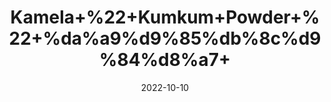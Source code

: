 ---
title: 'Kamela+%22+Kumkum+Powder+%22+%da%a9%d9%85%db%8c%d9%84%d8%a7+'
date: '2022-10-10' 
metatag: '' 
inventory: '0' 
draft: false 
# meta description 
shortDescripton: 'People+take+kamala+for%ef%bf%bdgetting+rid+of+tapeworms+in+the+intestine.'
description: 'Powder+Form'
longdescription: ''
featured: True
# product Price
price: '40.0'
# Product Short Description
shortDescription: 'People+take+kamala+for%ef%bf%bdgetting+rid+of+tapeworms+in+the+intestine.'
productID: '1D5F1E24-9E24-ED11-9968-005056B3A416'
type: 'products'
category: 'Powder+Form' 
thumnailproduct: 'https://eraconnect.blob.core.windows.net/product-images/aminsaddiquidawakhana/1D5F1E24-9E24-ED11-9968-005056B3A416.webp' 
images:
  - image: 'https://eraconnect.blob.core.windows.net/product-images/aminsaddiquidawakhana/1D5F1E24-9E24-ED11-9968-005056B3A416.webp'  
Variants:
---